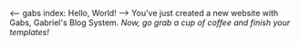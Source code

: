 <-- gabs index: Hello, World! -->
You've just created a new website with Gabs, Gabriel's Blog System. *Now, go grab
a cup of coffee and finish your templates!*
